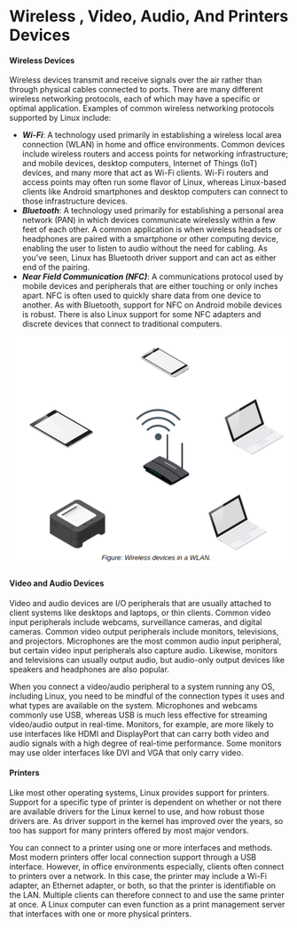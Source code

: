 # Wireless , Video, Audio, And Printers Devices

#### Wireless Devices

Wireless devices transmit and receive signals over the air rather than through physical cables connected to ports. There are many different wireless networking protocols, each of which may have a specific or optimal application. Examples of common wireless networking protocols supported by Linux include:

-   **_Wi-Fi_**: A technology used primarily in establishing a wireless local area connection (WLAN) in home and office environments. Common devices include wireless routers and access points for networking infrastructure; and mobile devices, desktop computers, Internet of Things (IoT) devices, and many more that act as Wi-Fi clients. Wi-Fi routers and access points may often run some flavor of Linux, whereas Linux-based clients like Android smartphones and desktop computers can connect to those infrastructure devices.
-   **_Bluetooth_**: A technology used primarily for establishing a personal area network (PAN) in which devices communicate wirelessly within a few feet of each other. A common application is when wireless headsets or headphones are paired with a smartphone or other computing device, enabling the user to listen to audio without the need for cabling. As you've seen, Linux has Bluetooth driver support and can act as either end of the pairing.
-   **_Near Field Communication (NFC)_**: A communications protocol used by mobile devices and peripherals that are either touching or only inches apart. NFC is often used to quickly share data from one device to another. As with Bluetooth, support for NFC on Android mobile devices is robust. There is also Linux support for some NFC adapters and discrete devices that connect to traditional computers.

![](./img/wlan.png)

#### Video and Audio Devices

Video and audio devices are I/O peripherals that are usually attached to client systems like desktops and laptops, or thin clients. Common video input peripherals include webcams, surveillance cameras, and digital cameras. Common video output peripherals include monitors, televisions, and projectors. Microphones are the most common audio input peripheral, but certain video input peripherals also capture audio. Likewise, monitors and televisions can usually output audio, but audio-only output devices like speakers and headphones are also popular.

When you connect a video/audio peripheral to a system running any OS, including Linux, you need to be mindful of the connection types it uses and what types are available on the system. Microphones and webcams commonly use USB, whereas USB is much less effective for streaming video/audio output in real-time. Monitors, for example, are more likely to use interfaces like HDMI and DisplayPort that can carry both video and audio signals with a high degree of real-time performance. Some monitors may use older interfaces like DVI and VGA that only carry video.

#### Printers

Like most other operating systems, Linux provides support for printers. Support for a specific type of printer is dependent on whether or not there are available drivers for the Linux kernel to use, and how robust those drivers are. As driver support in the kernel has improved over the years, so too has support for many printers offered by most major vendors.

You can connect to a printer using one or more interfaces and methods. Most modern printers offer local connection support through a USB interface. However, in office environments especially, clients often connect to printers over a network. In this case, the printer may include a Wi-Fi adapter, an Ethernet adapter, or both, so that the printer is identifiable on the LAN. Multiple clients can therefore connect to and use the same printer at once. A Linux computer can even function as a print management server that interfaces with one or more physical printers.